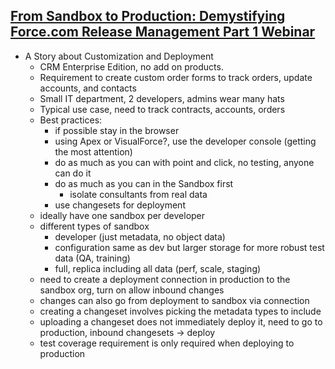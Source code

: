 ## [From Sandbox to Production: Demystifying Force.com Release Management Part 1 Webinar](http://www.youtube.com/watch?v=_5TY8lrOoQM)

* A Story about Customization and Deployment
  * CRM Enterprise Edition, no add on products.
  * Requirement to create custom order forms to track orders, update accounts, and contacts
  * Small IT department, 2 developers, admins wear many hats
  * Typical use case, need to track contracts, accounts, orders
  * Best practices:
    * if possible stay in the browser
    * using Apex or VisualForce?, use the developer console (getting the most attention)
    * do as much as you can with point and click, no testing, anyone can do it
    * do as much as you can in the Sandbox first
      * isolate consultants from real data
    * use changesets for deployment
  * ideally have one sandbox per developer
  * different types of sandbox
    * developer (just metadata, no object data)
    * configuration same as dev but larger storage for more robust test data (QA, training)
    * full, replica including all data (perf, scale, staging)
  * need to create a deployment connection in production to the sandbox org, turn on allow inbound changes
  * changes can also go from deployment to sandbox via connection
  * creating a changeset involves picking the metadata types to include
  * uploading a changeset does not immediately deploy it, need to go to production, inbound changesets -> deploy
  * test coverage requirement is only required when deploying to production
